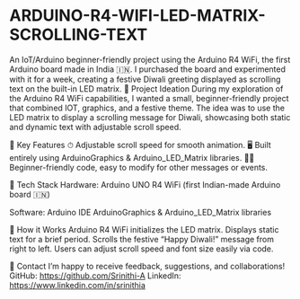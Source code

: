 # ARDUINO-R4-WIFI-LED-MATRIX-SCROLLING-TEXT

An IoT/Arduino beginner-friendly project using the Arduino R4 WiFi, the first Arduino board made in India 🇮🇳. I purchased the board and experimented with it for a week, creating a festive Diwali greeting displayed as scrolling text on the built-in LED matrix.
📌 Project Ideation
During my exploration of the Arduino R4 WiFi capabilities, I wanted a small, beginner-friendly project that combined IOT, graphics, and a festive theme. The idea was to use the LED matrix to display a scrolling message for Diwali, showcasing both static and dynamic text with adjustable scroll speed.

📌 Key Features
⏱ Adjustable scroll speed for smooth animation.
🖥 Built entirely using ArduinoGraphics & Arduino_LED_Matrix libraries.
🧑‍💻 Beginner-friendly code, easy to modify for other messages or events.

📌 Tech Stack
Hardware:
Arduino UNO R4 WiFi (first Indian-made Arduino board 🇮🇳)

Software:
Arduino IDE
ArduinoGraphics & Arduino_LED_Matrix libraries

📌 How it Works
Arduino R4 WiFi initializes the LED matrix.
Displays static text for a brief period.
Scrolls the festive “Happy Diwali!” message from right to left.
Users can adjust scroll speed and font size easily via code.

📌 Contact
I’m happy to receive feedback, suggestions, and collaborations!
GitHub: https://github.com/Srinithi-A
LinkedIn: https://www.linkedin.com/in/srinithia
